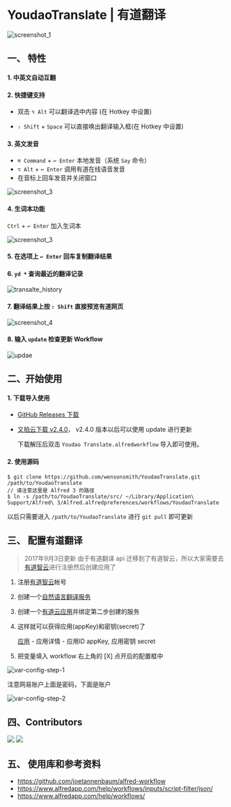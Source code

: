 
YoudaoTranslate | 有道翻译
===============

![screenshot_1](screenshot/screenshot_1.png)

## 一、 特性

#### 1. 中英文自动互翻

#### 2. 快捷键支持
- 双击 `⌥ Alt`  可以翻译选中内容 (在 Hotkey 中设置)

- `⇧ Shift` + `Space` 可以直接唤出翻译输入框(在 Hotkey 中设置)

#### 3. 英文发音
-  `⌘ Command` + `↩︎ Enter` 本地发音（系统 `Say` 命令）
- `⌥ Alt` + `↩︎ Enter`  调用有道在线语音发音
- 在音标上回车发音并关闭窗口

![screenshot_3](screenshot/screenshot_3.png)

#### 4. 生词本功能
`Ctrl` + `↩︎ Enter` 加入生词本

![screenshot_3](screenshot/word-book.jpg)

#### 5. 在选项上 `↩︎ Enter` 回车复制翻译结果

#### 6. `yd *` 查询最近的翻译记录

![transalte_history](screenshot/translate_history.gif)

#### 7. 翻译结果上按 `⇧ Shift` 直接预览有道网页

![screenshot_4](screenshot/screenshot_4.gif)

#### 8. 输入 `update` 检查更新 Workflow

![updae](screenshot/update.png)

## 二、开始使用

#### 1. 下载导入使用
- [GitHub Releases 下载](https://github.com/wensonsmith/YoudaoTranslate/releases)
- [又拍云下载 v2.4.0](https://img.seekbetter.me/workflows/Youdao%20Translate.zip)， v2.4.0 版本以后可以使用 update 进行更新

   下载解压后双击 `Youdao Translate.alfredworkflow` 导入即可使用。

#### 2. 使用源码

```shell
$ git clone https://github.com/wensonsmith/YoudaoTranslate.git /path/to/YoudaoTranslate
// 请注意这里是 Alfred 3 的路径
$ ln -s /path/to/YoudaoTranslate/src/ ~/Library/Application\ Support/Alfred\ 3/Alfred.alfredpreferences/workflows/YoudaoTranslate
```
以后只需要进入 `/path/to/YoudaoTranslate` 进行 `git pull` 即可更新

## 三、 配置有道翻译

> 2017年9月3日更新
> 由于有道翻译 api 迁移到了有道智云，所以大家需要去[有道智云](http://ai.youdao.com/)进行注册然后创建应用了

1. 注册[有道智云](https://ai.youdao.com/)帐号

2. 创建一个[自然语言翻译服务](https://ai.youdao.com/fanyi-services.s)

3. 创建一个[有道云应用](https://ai.youdao.com/appmgr.s)并绑定第二步创建的服务

4. 这样就可以获得应用(appKey)和密钥(secret)了

   [应用](https://ai.youdao.com/appmgr.s) - 应用详情 - 应用ID appKey, 应用密钥 secret

5. 把变量填入 workflow 右上角的 [X] 点开后的配置框中


![var-config-step-1](screenshot/var-config-step-1.jpg)

注意网易账户上面是密码，下面是账户

![var-config-step-2](screenshot/config-step-2.jpg)


## 四、Contributors

<a href="https://iwenson.com" target="_blank"><img src="https://avatars0.githubusercontent.com/u/2544185?s=60&v=4" /></a> 
<a href="https://blog.zthxxx.me" target="_blank"><img src="https://avatars3.githubusercontent.com/u/15135943?s=60&v=4" /></a> 

## 五、 使用库和参考资料

- https://github.com/joetannenbaum/alfred-workflow
- https://www.alfredapp.com/help/workflows/inputs/script-filter/json/
- https://www.alfredapp.com/help/workflows/
